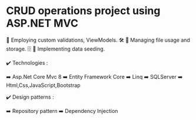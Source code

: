 # CRUD operations project using ASP.NET MVC

📳 Employing custom validations, ViewModels. 🛠
📁 Managing file usage and storage. 🗄
🌱 Implementing data seeding. 

✔️ Technologies :

➡️ Asp.Net Core Mvc 8
➡️ Entity Framework Core
➡️ Linq
➡️ SQLServer
➡️ Html,Css,JavaScript,Bootstrap


✔️ Design patterns :

➡️ Repository pattern 
➡️ Dependency Injection
